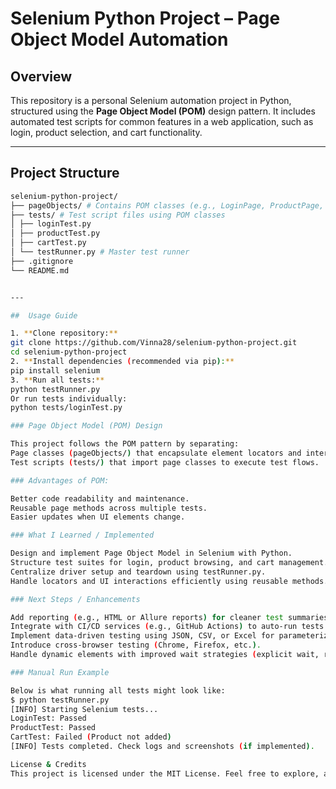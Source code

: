 # Selenium Python Project – Page Object Model Automation

##  Overview
This repository is a personal Selenium automation project in Python, structured using the **Page Object Model (POM)** design pattern. It includes automated test scripts for common features in a web application, such as login, product selection, and cart functionality.

---

##  Project Structure
   ```bash
   selenium-python-project/
   ├── pageObjects/ # Contains POM classes (e.g., LoginPage, ProductPage, CartPage)
   ├── tests/ # Test script files using POM classes
   │ ├── loginTest.py
   │ ├── productTest.py
   │ ├── cartTest.py
   │ └── testRunner.py # Master test runner
   ├── .gitignore
   └── README.md


---

##  Usage Guide

1. **Clone repository:**
   git clone https://github.com/Vinna28/selenium-python-project.git
   cd selenium-python-project
2. **Install dependencies (recommended via pip):**
  pip install selenium
3. **Run all tests:**
  python testRunner.py
  Or run tests individually:
  python tests/loginTest.py

### Page Object Model (POM) Design

This project follows the POM pattern by separating:
Page classes (pageObjects/) that encapsulate element locators and interaction methods.
Test scripts (tests/) that import page classes to execute test flows.

### Advantages of POM:

Better code readability and maintenance.
Reusable page methods across multiple tests.
Easier updates when UI elements change.

### What I Learned / Implemented

Design and implement Page Object Model in Selenium with Python.
Structure test suites for login, product browsing, and cart management.
Centralize driver setup and teardown using testRunner.py.
Handle locators and UI interactions efficiently using reusable methods.

### Next Steps / Enhancements

Add reporting (e.g., HTML or Allure reports) for cleaner test summaries.
Integrate with CI/CD services (e.g., GitHub Actions) to auto-run tests on commits.
Implement data-driven testing using JSON, CSV, or Excel for parameterized scenarios.
Introduce cross-browser testing (Chrome, Firefox, etc.).
Handle dynamic elements with improved wait strategies (explicit wait, retry logic).

### Manual Run Example

Below is what running all tests might look like:
$ python testRunner.py
[INFO] Starting Selenium tests...
LoginTest: Passed
ProductTest: Passed
CartTest: Failed (Product not added)
[INFO] Tests completed. Check logs and screenshots (if implemented).

License & Credits
This project is licensed under the MIT License. Feel free to explore, adapt, or build upon it.
